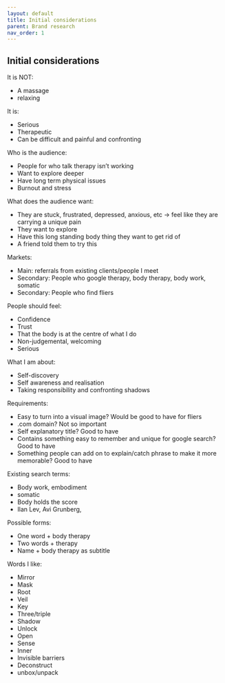 ```yaml
---
layout: default
title: Initial considerations
parent: Brand research
nav_order: 1
---
```


## Initial considerations

It is NOT:

* A massage
* relaxing

It is:

* Serious
* Therapeutic 
* Can be difficult and painful and confronting

Who is the audience:

* People for who talk therapy isn’t working
* Want to explore deeper
* Have long term physical issues
* Burnout and stress

What does the audience want:

* They are stuck, frustrated, depressed, anxious, etc -> feel like they are carrying a unique pain
* They want to explore
* Have this long standing body thing they want to get rid of
* A friend told them to try this

Markets:

* Main: referrals from existing clients/people I meet
* Secondary: People who google therapy, body therapy, body work, somatic
* Secondary: People who find fliers 

People should feel:

* Confidence 
* Trust
* That the body is at the centre of what I do 
* Non-judgemental, welcoming
* Serious 

What I am about:

* Self-discovery 
* Self awareness and realisation
* Taking responsibility and confronting shadows 

Requirements:

* Easy to turn into a visual image? Would be good to have for fliers
* .com domain? Not so important
* Self explanatory title? Good to have
* Contains something easy to remember and unique for google search? Good to have 
* Something people can add on to explain/catch phrase to make it more memorable? Good to have

Existing search terms:

* Body work, embodiment
* somatic
* Body holds the score
* Ilan Lev, Avi Grunberg, 

Possible forms:

* One word + body therapy
* Two words + therapy 
* Name + body therapy as subtitle

Words I like:

* Mirror
* Mask
* Root
* Veil
* Key
* Three/triple
* Shadow
* Unlock
* Open
* Sense
* Inner
* Invisible barriers
* Deconstruct
* unbox/unpack